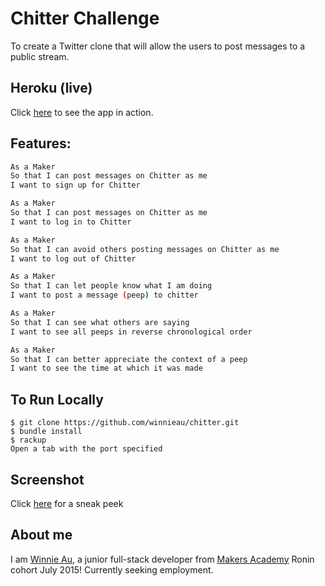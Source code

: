 Chitter Challenge
=================

To create a Twitter clone that will allow the users to post messages to a public stream.

Heroku (live)
---
Click [here](https://lit-retreat-2348.herokuapp.com/) to see the app in action. 

Features:
-------

```sh
As a Maker
So that I can post messages on Chitter as me
I want to sign up for Chitter

As a Maker
So that I can post messages on Chitter as me
I want to log in to Chitter

As a Maker
So that I can avoid others posting messages on Chitter as me
I want to log out of Chitter

As a Maker
So that I can let people know what I am doing  
I want to post a message (peep) to chitter

As a Maker
So that I can see what others are saying  
I want to see all peeps in reverse chronological order

As a Maker
So that I can better appreciate the context of a peep
I want to see the time at which it was made
```

To Run Locally
---

```
$ git clone https://github.com/winnieau/chitter.git
$ bundle install
$ rackup
Open a tab with the port specified 
```

Screenshot
---

Click [here](https://github.com/winnieau/chitter-challenge/tree/master/app/public/images/chitter.png) for a sneak peek

About me
---

I am [Winnie Au](https://github.com/winnieau), a junior full-stack developer from [Makers Academy](http://www.makersacademy.com/) Ronin cohort July 2015! Currently seeking employment. 


